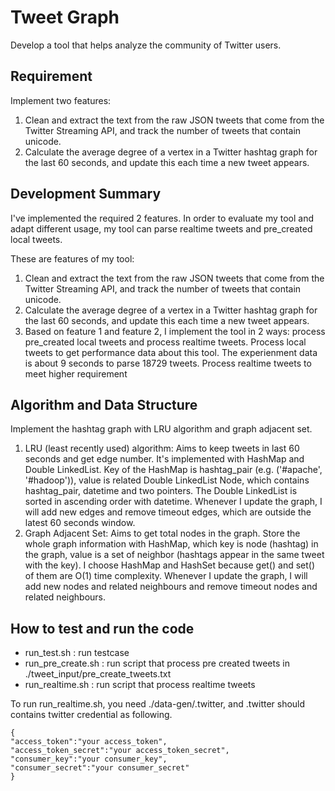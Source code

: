 Tweet Graph
===========================================================
Develop a tool that helps analyze the community of Twitter users.

## Requirement

Implement two features:

1. Clean and extract the text from the raw JSON tweets that come from the Twitter Streaming API, and track the number of tweets that contain unicode.
2. Calculate the average degree of a vertex in a Twitter hashtag graph for the last 60 seconds, and update this each time a new tweet appears.

## Development Summary

I've implemented the required 2 features. In order to evaluate my tool and adapt different usage, my tool can parse realtime tweets and pre_created local tweets. 

These are features of my tool:

1. Clean and extract the text from the raw JSON tweets that come from the Twitter Streaming API, and track the number of tweets that contain unicode.
2. Calculate the average degree of a vertex in a Twitter hashtag graph for the last 60 seconds, and update this each time a new tweet appears.
3. Based on feature 1 and feature 2, I implement the tool in 2 ways: process pre_created local tweets and process realtime tweets. Process local tweets to get performance data about this tool. The experienment data is about 9 seconds to parse 18729 tweets. Process realtime tweets to meet higher requirement

## Algorithm and Data Structure
Implement the hashtag graph with LRU algorithm and graph adjacent set.

1. LRU (least recently used) algorithm: Aims to keep tweets in last 60 seconds and get edge number. It's implemented with HashMap and Double LinkedList. Key of the HashMap is hashtag_pair (e.g. ('#apache', '#hadoop')), value is related Double LinkedList Node, which contains hashtag_pair, datetime and two pointers. The Double LinkedList is sorted in ascending order with datetime. Whenever I update the graph, I will add new edges and remove timeout edges, which are outside the latest 60 seconds window.
2. Graph Adjacent Set: Aims to get total nodes in the graph. Store the whole graph information with HashMap, which key is node (hashtag) in the graph, value is a set of neighbor (hashtags appear in the same tweet with the key). I choose HashMap and HashSet because get() and set() of them are O(1) time complexity. Whenever I update the graph, I will add new nodes and related neighbours and remove timeout nodes and related neighbours.


## How to test and run the code
- run_test.sh : run testcase
- run_pre_create.sh : run script that process pre created tweets in ./tweet_input/pre_create_tweets.txt
- run_realtime.sh : run script that process realtime tweets 

To run run_realtime.sh, you need ./data-gen/.twitter, and .twitter should contains twitter credential as following.

	{
	"access_token":"your access_token",
	"access_token_secret":"your access_token_secret",
	"consumer_key":"your consumer_key",
	"consumer_secret":"your consumer_secret"
	}
